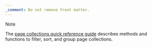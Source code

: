 ```yaml
---
_comment: Do not remove front matter.
---
```


> [!note]
> The [page collections quick reference guide] describes methods and functions to filter, sort, and group page collections.

[page collections quick reference guide]: /quick-reference/page-collections/
